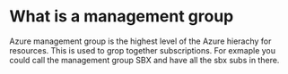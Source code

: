# What is a management group

Azure management group is the highest level of the Azure hierachy for resources. This is used to grop together subscriptions. For exmaple you could call the management group SBX and have all the sbx subs in there. 